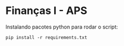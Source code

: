 # Finanças I - APS

Instalando pacotes python para rodar o script:

```pip install -r requirements.txt```